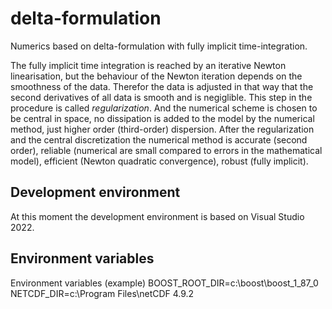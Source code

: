 # delta-formulation
Numerics based on delta-formulation with fully implicit time-integration.

The fully implicit time integration is reached by an iterative Newton linearisation, but the behaviour of the Newton iteration depends on the smoothness of the data.
Therefor the data is adjusted in that way that the second derivatives of all data is smooth and is negiglible. 
This step in the procedure is called *regularization*.
And the numerical scheme is chosen to be central in space, no dissipation is added to the model by the numerical method, just higher order (third-order) dispersion.
After the regularization and the central discretization the numerical method is accurate (second order), reliable (numerical are small compared to errors in the mathematical model), efficient (Newton quadratic convergence), robust (fully implicit). 

## Development environment
At this moment the development environment is based on Visual Studio 2022.

## Environment variables
Environment variables (example)
BOOST_ROOT_DIR=c:\boost\boost_1_87_0
NETCDF_DIR=c:\Program Files\netCDF 4.9.2
